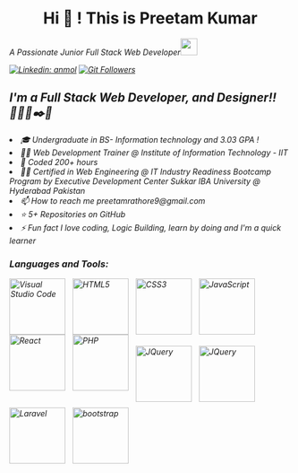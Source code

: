 <h1 style="text-align:center;">Hi 👋 ! This is Preetam Kumar</h1>
<p><em>A Passionate Junior Full Stack Web Developer<img src="https://media.giphy.com/media/WUlplcMpOCEmTGBtBW/giphy.gif" width="30"> 
  <br>

  
[![Linkedin: anmol](https://img.shields.io/badge/-Preetam_Kumar-blue?style=flat-square&logo=Linkedin&logoColor=white&link=https://www.linkedin.com/in/preetam-kumar-it/)](https://www.linkedin.com/in/preetam-kumar-it/)
[![Git Followers](https://img.shields.io/github/followers/Preetam9kumar?label=Follow&style=social)](https://github.com/Preetam9kumar)

  
## I'm a Full Stack Web Developer, and Designer!! 🧑‍💻💡✒️🐧
<li>🎓 Undergraduate in BS- Information technology and 3.03 GPA !</li>
<li>👨‍💻 Web Development Trainer @ Institute of Information Technology - IIT</li>
<li>🤠 Coded 200+  hours</li>
<li>👨‍💻 Certified in Web Engineering @ IT Industry Readiness Bootcamp Program by Executive Development Center Sukkar IBA University @ Hyderabad Pakistan</li>
<li>📫 How to reach me preetamrathore9@gmail.com</li>
<li>⭐ 5+ Repositories on GitHub</li>
<li>⚡ Fun fact I love coding, Logic Building, learn by doing and I'm a quick learner</li>


### Languages and Tools:
<img align="left" alt="Visual Studio Code" width="100px" src="https://cdn.jsdelivr.net/gh/devicons/devicon/icons/vscode/vscode-original.svg" style="padding-right:10px;" />
<img align="left" alt="HTML5" width="100px" src="https://cdn.jsdelivr.net/gh/devicons/devicon/icons/html5/html5-original.svg" style="padding-right:10px;" />
<img align="left" alt="CSS3" width="100px" src="https://cdn.jsdelivr.net/gh/devicons/devicon/icons/css3/css3-original.svg" style="padding-right:10px;" />
<img align="left" alt="JavaScript" width="100px" src="https://cdn.jsdelivr.net/gh/devicons/devicon/icons/javascript/javascript-original.svg" style="padding-right:10px;" />
<img align="left" alt="React" width="100px" src="https://cdn.jsdelivr.net/gh/devicons/devicon/icons/react/react-original.svg" style="padding-right:10px;" />
<img align="left" alt="PHP" width="100px"  src="https://www.cdnlogo.com/logos/p/79/php.svg"  style="padding-right:10px;">
<img align="left" alt="JQuery" width="100px"  src="https://www.cdnlogo.com/logos/j/71/jquery.svg"  style="padding-right:10px; padding-top:20px; padding-bottom: 10px;">
<img align="left" alt="JQuery" width="100px"  src="https://static.cdnlogo.com/logos/t/58/tailwind-css.svg" style="padding-right:10px; padding-top:20px; padding-bottom: 10px;">
<img align="left" alt="Laravel" width="100px"  src="https://www.cdnlogo.com/logos/l/23/laravel.svg"  style="padding-right:10px;">
<img align="left" alt="bootstrap" width="100px"  src="https://www.cdnlogo.com/logos/b/74/bootstrap-5.svg"  style="padding-right:10px;">
<br />
<!---
Preetam9kumar/Preetam9kumar is a ✨ special ✨ repository because its `README.md` (this file) appears on your GitHub profile.
You can click the Preview link to take a look at your changes.
--->
